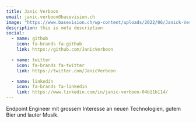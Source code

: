 ```yaml
---
title: Janic Verboon
email: janic.verboon@basevision.ch
image: "https://www.basevision.ch/wp-content/uploads/2022/06/Janick-Verboon_MG_5860.jpg"
description: this is meta description
social:
  - name: github
    icon: fa-brands fa-github
    link: https://github.com/JanicVerboon

  - name: twitter
    icon: fa-brands fa-twitter
    link: https://twitter.com/JanicVerboon

  - name: linkedin
    icon: fa-brands fa-linkedin
    link: https://www.linkedin.com/in/janic-verboon-04b11b114/
---
```


Endpoint Engineer mit grossem Interesse an neuen Technologien, gutem Bier und lauter Musik.
